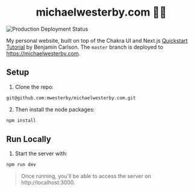 <h1 align="center">michaelwesterby.com 👨‍💻</h1>

![Production Deployment Status](https://img.shields.io/github/deployments/mwesterby/michaelwesterby.com/production?label=vercel&logo=vercel&logoColor=white)

My personal website, built on top of the Chakra UI and Next.js [Quickstart Tutorial](https://www.youtube.com/watch?v=lhOvI9s5gQY) by Benjamin Carlson. The `master` branch is deployed to https://michaelwesterby.com.

## Setup
1. Clone the repo:
```sh
git@github.com:mwesterby/michaelwesterby.com.git
```

2. Then install the node packages:
```sh
npm install
```

## Run Locally
1. Start the server with:
```sh
npm run dev
```

> Once running, you'll be able to access the server on http://localhost:3000.
